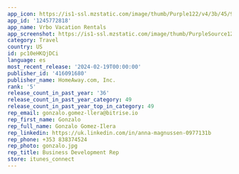```yaml
---
app_icon: https://is1-ssl.mzstatic.com/image/thumb/Purple122/v4/3b/45/92/3b4592ea-6917-09d9-956a-47b1061d0c36/AppIcon-0-1x_U007emarketing-0-7-0-85-220-0.png/1024x1024bb.png
app_id: '1245772818'
app_name: Vrbo Vacation Rentals
app_screenshot: https://is1-ssl.mzstatic.com/image/thumb/PurpleSource126/v4/3b/4a/24/3b4a243a-9753-4742-a0fa-36d526acd421/6622c08d-7ff3-4cd6-9f88-df1c0a48ceef_01_iOS_6.5_en-US_Splash-Screen-1.jpg/1242x2688bb.png
category: Travel
country: US
id: pc10eHKQjDCi
language: es
most_recent_release: '2024-02-19T00:00:00'
publisher_id: '416091680'
publisher_name: HomeAway.com, Inc.
rank: '5'
release_count_in_past_year: '36'
release_count_in_past_year_category: 49
release_count_in_past_year_top_in_category: 49
rep_email: gonzalo.gomez-llera@bitrise.io
rep_first_name: Gonzalo
rep_full_name: Gonzalo Gomez-Ilera
rep_linkedin: https://uk.linkedin.com/in/anna-magnussen-0977131b
rep_phone: +353 838374524
rep_photo: gonzalo.jpg
rep_title: Business Development Rep
store: itunes_connect
---
```

